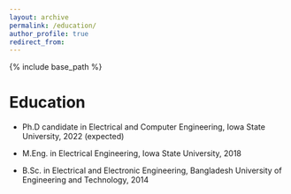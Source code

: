 ```yaml
---
layout: archive
permalink: /education/
author_profile: true
redirect_from:
---
```


{% include base_path %}

Education
======
* Ph.D candidate in Electrical and Computer Engineering,
Iowa State University, 2022 (expected)

* M.Eng. in Electrical Engineering, 
Iowa State University, 2018

* B.Sc. in Electrical and Electronic Engineering, 
Bangladesh University of Engineering and Technology, 2014

